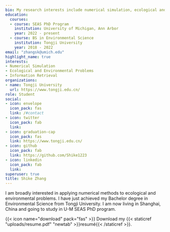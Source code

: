 ```yaml
---
bio: My research interests include numerical simulation, ecological and environmental problems.
education:
  courses:
  - course: SEAS PhD Program
    institution: University of Michigan, Ann Arbor
    year: 2022 - present
  - course: BS in Environmental Science
    institution: Tongji University
    year: 2018 - 2022
email: "zhangsk@umich.edu"
highlight_name: true
interests:
- Numerical Simulation
- Ecological and Environmental Problems
- Information Retrieval
organizations:
- name: Tongji University
  url: https://www.tongji.edu.cn/
role: Student
social:
- icon: envelope
  icon_pack: fas
  link: /#contact
- icon: twitter
  icon_pack: fab
  link: 
- icon: graduation-cap
  icon_pack: fas
  link: https://www.tongji.edu.cn/
- icon: github
  icon_pack: fab
  link: https://github.com/Shike1223
- icon: linkedin
  icon_pack: fab
  link: 
superuser: true
title: Shike Zhang
---
```


I am broadly interested in applying numerical methods to ecological and environmental problems. I have just achieved my Bachelor degree in Environmental Science from Tongji University. I am now living in Shanghai, China and going to study in U-M SEAS PhD program.

{{< icon name="download" pack="fas" >}} Download my {{< staticref "uploads/resume.pdf" "newtab" >}}resumé{{< /staticref >}}.

